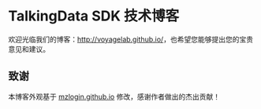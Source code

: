 # TalkingData SDK 技术博客

欢迎光临我们的博客：<http://voyagelab.github.io/>，也希望您能够提出您的宝贵意见和建议。

## 致谢

本博客外观基于 [mzlogin.github.io](https://github.com/mzlogin/mzlogin.github.io) 修改，感谢作者做出的杰出贡献！
